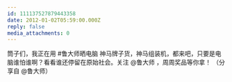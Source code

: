 ```yaml
---
id: 111137527879443358
date: 2012-01-02T05:59:00.000Z
reply: false
media_attachments: 0
---
```


筒子们，我正在用 #鲁大师晒电脑 神马牌子货，神马组装机，都来吧，只要是电脑谁怕谁啊？看看谁还停留在原始社会。关注 @鲁大师 ，周周奖品等你拿！ （分享自 @鲁大师）​​​​


